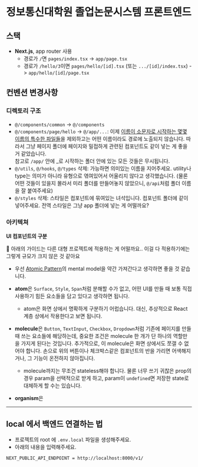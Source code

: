 # 정보통신대학원 졸업논문시스템 프론트엔드

## 스택

- **Next.js**, app router 사용
  - 경로가 `/`면 `pages/index.tsx` -> `app/page.tsx`
  - 경로가 `/hello/3`이면 `pages/hello/[id].tsx` (또는 `.../[id]/index.tsx`) -> `app/hello/[id]/page.tsx`
  
## 컨벤션 변경사항

### 디렉토리 구조

- `@/components/common` -> `@/components`
- `@/components/page/hello` -> `@/app/...`: 이제 [이름이 소문자로 시작하는
  몇몇 이름의 특수한 파일들](https://nextjs.org/docs/app/building-your-application/routing#file-conventions)을
  제외하고는 어떤 이름이라도 경로에 노출되지 않습니다. 따라서 그냥 페이지
  폴더에 페이지와 밀접하게 관련된 컴포넌트도 같이 넣는 게 좋을 거 같았습니다.  
  참고로 `/app/` 안에 _로 시작하는 폴더 안에 있는 모든 것들은 무시됩니다.
- `@/utils`, `@/hooks`, `@/types` 삭제: 가능하면 의미있는 이름을 지어주세요.
  utility나 type는 의미가 아니라 유형으로 엮여있어서 어울리지 않다고
  생각했습니다. (물론 어떤 것들이 있을지 몰라서 미리 폴더를 만들어놓지
  않았으니, `@/api`처럼 폴더 이름을 잘 붙여주세요)
- `@/styles` 삭제: 스타일은 컴포넌트에 묶여있는 녀석입니다. 컴포넌트 폴더에
  같이 넣어주세요. 전역 스타일은 그냥 app 폴더에 넣는 게 어떨까요?

### 아키텍쳐

**UI 컴포넌트의 구분**

🚧 아래의 가이드는 다른 대형 프로젝트에 적용하는 게 어떨까요.. 이걸 다
적용하기에는 그렇게 규모가 크지 않은 것 같아요

- 우선 [Atomic Pattern](https://atomicdesign.bradfrost.com/chapter-2/)의 mental
  model을 약간 가져간다고 생각하면 좋을 것 같습니다.
- **atom**은 `Surface`, `Style`, `Span`처럼 분해할 수가 없고, 어떤 UI를 만들 때
  보통 직접 사용하기 힘든 요소들을 담고 있다고 생각하면 됩니다.

  * atom은 화면 상에서 명확하게 구분하기 어럽습니다. 대신, 추상적으로 React 계층
    상에서 작용한다고 보면 됩니다.
  
- **molecule**은 `Button`, `TextInput`, `Checkbox`, `Dropdown`처럼 기존에 페이지를
  만들 때 쓰는 요소들에 해당하는데, 중요한 조건은 molecule 한 개가 단 하나의
  역할만을 가지게 된다는 것입니다. 추가적으로, 이 molecule은 화면 상에서도 쪼갤
  수 없어야 합니다. 손으로 위의 버튼이나 체크박스같은 컴포넌트의 반을 가리면
  어색해지거나, 그 기능이 온전하지 않아집니다.

  * molecule까지는 무조건 stateless해야 합니다. 물론 너무 쓰기 귀찮은 prop의
    경우 param을 선택적으로 받게 하고, param이 `undefined`면 저장한 state로
    대체하게 할 수는 있습니다.
  
- **organism**은 

---
## local 에서 백엔드 연결하는 법

- 프로젝트의 root 에 `.env.local` 파일을 생성해주세요.
- 아래의 내용을 입력해주세요.

```bash
NEXT_PUBLIC_API_ENDPOINT = http://localhost:8000/v1/
```